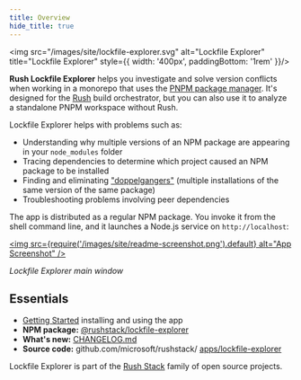 ```yaml
---
title: Overview
hide_title: true
---
```


<img src="/images/site/lockfile-explorer.svg" alt="Lockfile Explorer" title="Lockfile Explorer"
style={{ width: '400px', paddingBottom: '1rem' }}/>

**Rush Lockfile Explorer** helps you investigate and solve version conflicts when working in a monorepo
that uses the [PNPM package manager](https://pnpm.io/). It's designed for the [Rush](@rushjs/)
build orchestrator, but you can also use it to analyze a standalone PNPM workspace without Rush.

Lockfile Explorer helps with problems such as:

- Understanding why multiple versions of an NPM package are appearing in your `node_modules` folder
- Tracing dependencies to determine which project caused an NPM package to be installed
- Finding and eliminating ["doppelgangers"](./pages/scenarios/npm_doppelgangers.md)
  (multiple installations of the same version of the same package)
- Troubleshooting problems involving peer dependencies

The app is distributed as a regular NPM package. You invoke it from the shell command line,
and it launches a Node.js service on `http://localhost`:

<a href="pathname:///images/site/readme-screenshot.png"><img src={require('/images/site/readme-screenshot.png').default}
alt="App Screenshot" /></a><br/>

_Lockfile Explorer main window_

## Essentials

- [Getting Started](./pages/basics/getting_started.md) installing and using the app
- **NPM package:** [@rushstack/lockfile-explorer](https://www.npmjs.com/package/@rushstack/lockfile-explorer)
- **What's new:** [CHANGELOG.md](https://github.com/microsoft/rushstack/blob/main/apps/lockfile-explorer/CHANGELOG.md)
- **Source code:** github.com/microsoft/rushstack/ [apps/lockfile-explorer](https://github.com/microsoft/rushstack/tree/main/apps/lockfile-explorer)

Lockfile Explorer is part of the [Rush Stack](@rushstack/) family of open source projects.
